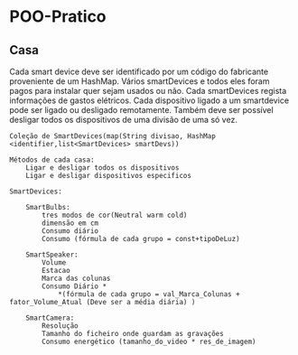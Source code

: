<h1>POO-Pratico</h1>

<h2>Casa</h2>
    Cada smart device deve ser identificado por um código do fabricante proveniente de um HashMap.
    Vários smartDevices e todos eles foram pagos para instalar quer sejam usados ou não.
    Cada smartDevices regista informações de gastos elétricos.
    Cada dispositivo ligado a um smartdevice pode ser ligado ou desligado remotamente.
    Também deve ser possível desligar todos os dispositivos de uma divisão de uma só vez.

    Coleção de SmartDevices(map(String divisao, HashMap <identifier,list<SmartDevices> smartDevs))

    Métodos de cada casa:
        Ligar e desligar todos os dispositivos
        Ligar e desligar dispositivos especificos

    SmartDevices:

        SmartBulbs:
            tres modos de cor(Neutral warm cold)
            dimensão em cm
            Consumo diário
            Consumo (fórmula de cada grupo = const+tipoDeLuz)

        SmartSpeaker:
            Volume 
            Estacao 
            Marca das colunas
            Consumo Diário *
                *(fórmula de cada grupo = val_Marca_Colunas + fator_Volume_Atual (Deve ser a média diária) )

        SmartCamera:
            Resolução
            Tamanho do ficheiro onde guardam as gravações
            Consumo energético (tamanho_do_video * res_de_imagem)
